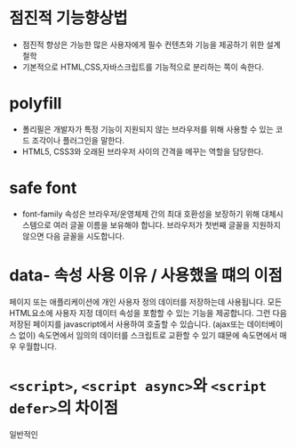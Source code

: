 # 점진적 기능향상법

- 점진적 향상은 가능한 많은 사용자에게 필수 컨텐츠와 기능을 제공하기 위한 설계 철학
- 기본적으로 HTML,CSS,자바스크립트를 기능적으로 분리하는 쪽이 속한다.

# polyfill

- 폴리필은 개발자가 특정 기능이 지원되지 않는 브라우저를 위해 사용할 수 있는 코드 조각이나 플러그인을 말한다.
- HTML5, CSS3와 오래된 브라우저 사이의 간격을 메꾸는 역할을 담당한다.

# safe font

- font-family 속성은 브라우저/운영체제 간의 최대 호환성을 보장하기 위해 대체시스템으로 여러 글꼴 이름을 보유해야 합니다. 브라우저가 첫번째 글꼴을 지원하지 않으면 다음 글꼴을 시도합니다.

# data- 속성 사용 이유 / 사용했을 떄의 이점

페이지 또는 애플리케이션에 개인 사용자 정의 데이터를 저장하는데 사용됩니다.
모든 HTML요소에 사용자 지정 데이터 속성을 포함할 수 있는 기능을 제공합니다.
그런 다음 저장된 페이지를 javascript에서 사용하여 호출할 수 있습니다.
(ajax또는 데이터베이스 없이) 속도면에서 임의의 데이터를 스크립트로 교환할 수 있기 떄문에 속도면에서 매우 우월합니다.

# `<script>`, `<script async>`와 `<script defer>`의 차이점

일반적인 <script>는 인라인 코드의 경우 즉시 해석되고 실행될 수 있지만 그렇지 않은 경우는 해당 파일을 가져올 때까지 HTML 문서의 구문 분석을 중단합니다. 스크립트를 가져와서 실행하기위해 HTML구문 분석이 일시중지됨으로 HTML이 화면에 출력하는 시간이 길어집니다.

<script async>를 활용하게 되면 스크립트 파일이 비동기적으로 실행할수 있게 됩니다. HTML구문분석과 병행하여 스크립트를 가져온 후 스크립트가 준비될때마다 즉시 실행이 가능합니다. 그럼으로 실행 순서가 중요한 스크립트들에는 async사용시 주의하여야 합니다.(이 속성은 외부에 위치한 스크립트 파일에서만 사용할 수 있다)
<script defer> 는 HTML 구문 분석이 완전히 완료되면 스크립트 파일을 실행하도록 브라우저에 지시합니다.

script 요소가 </body>바로 앞에 있으면 async 또는 defer 속성은 사용하는 것이 큰 효과가 없습니다.

	IE는 defer의 경우 예전부터 부분 지원하고 있으나 async 속성은 10 버전 이상부터 지원(defer 완전 지원 포함)
	Firefox는 3.6 버전부터 모두 지원
	chrome은 8 버전부터 모두 지원
	safari는 5 버전부터 모두 지원(단, 5버전에서는 async=false 지원 안함)
	ios safari는 5.1 버전부터 모두 지원
	android는 3 버전부터 모두 지원
